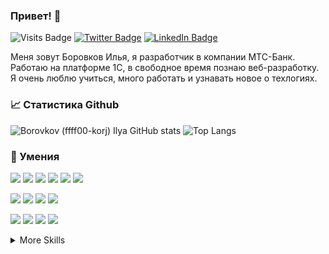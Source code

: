 ### Привет! 👋 

![Visits Badge](https://komarev.com/ghpvc/?username=ffff00-korj&label=Profile%20views&color=0e75b6&style=flat)
[![Twitter Badge](https://img.shields.io/badge/Twitter-Profile-informational?style=flat&logo=twitter&logoColor=white&color=1CA2F1)](https://twitter.com/CoRGXeS?t=lqCJZCjhWRRqe-61AZq9uw&s=35)
[![LinkedIn Badge](https://img.shields.io/badge/LinkedIn-Profile-informational?style=flat&logo=linkedin&logoColor=white&color=0D76A8)](https://www.linkedin.com/in/%D0%B8%D0%BB%D1%8C%D1%8F-%D0%B1%D0%BE%D1%80%D0%BE%D0%B2%D0%BA%D0%BE%D0%B2-3940b525b/)

Меня зовут Боровков Илья, я разработчик в компании МТС-Банк. Работаю на платформе 1С, в свободное время познаю веб-разработку. Я очень люблю учиться, много работать и узнавать новое о техлогиях.

### &#x1f4c8; Статистика Github

![Borovkov (ffff00-korj) Ilya GitHub stats](https://github-readme-stats.vercel.app/api?username=ffff00-korj&show_icons=true&theme=dark)
![Top Langs](https://github-readme-stats.vercel.app/api/top-langs/?username=ffff00-korj&hide_progress=true&theme=dark)

### 💼 Умения

![](https://img.shields.io/badge/Code-Python-informational?style=flat&logo=python&logoColor=white&color=4AB197)
![](https://img.shields.io/badge/Code-Django-informational?style=flat&logo=django&logoColor=white&color=4AB197)
![](https://img.shields.io/badge/Code-Django_Rest_Framework-informational?style=flat&logo=django&logoColor=white&color=4AB197)
![](https://img.shields.io/badge/Code-PostgreSQL-informational?style=flat&logo=postgresql&logoColor=white&color=4AB197)
![](https://img.shields.io/badge/Test-Pytest-informational?style=flat&logo=pytest&logoColor=white&color=4AB197)
![](https://img.shields.io/badge/Test-Unittest-informational?style=flat&logo=unicode&logoColor=white&color=4AB197)

![](https://img.shields.io/badge/Tools-Docker-informational?style=flat&logo=Docker&logoColor=white&color=4AB197)
![](https://img.shields.io/badge/Tools-NGINX-informational?style=flat&logo=nginx&logoColor=white&color=4AB197)
![](https://img.shields.io/badge/Tools-Ginicorn-informational?style=flat&logoColor=white&color=4AB197)
![](https://img.shields.io/badge/Tools-Poetry-informational?style=flat&logo=poetry&logoColor=white&color=4AB197)

![](https://img.shields.io/badge/Style-Flake8-informational?style=flat&logo=python&logoColor=white&color=4AB197)
![](https://img.shields.io/badge/Style-Mypy-informational?style=flat&logo=python&logoColor=white&color=4AB197)
![](https://img.shields.io/badge/Style-Black-informational?style=flat&logo=python&logoColor=white&color=4AB197)
![](https://img.shields.io/badge/Style-Isort-informational?style=flat&logo=python&logoColor=white&color=4AB197)

<details>
<summary>More Skills</summary>

<br>
  
![](https://img.shields.io/badge/Code-Microsoft_SQL-informational?style=flat&logo=microsoftsqlserver&logoColor=white&color=4AB197)
![](https://img.shields.io/badge/Code-HTML-informational?style=flat&logo=HTML5&logoColor=white&color=4AB197)
![](https://img.shields.io/badge/Style-CSS-informational?style=flat&logo=css3&logoColor=white&color=4AB197)
![](https://img.shields.io/badge/Code-JavaScript-informational?style=flat&logo=JavaScript&logoColor=white&color=4AB197)

![](https://img.shields.io/badge/Tools-SonarQube-informational?style=flat&logo=SonarQube&logoColor=white&color=4AB197)
![](https://img.shields.io/badge/Tools-GitHub-informational?style=flat&logo=GitHub&logoColor=white&color=4AB197)
![](https://img.shields.io/badge/Tools-GitLab-informational?style=flat&logo=GitLab&logoColor=white&color=4AB197)
![](https://img.shields.io/badge/Tools-Jira-informational?style=flat&logo=Jira-Software&logoColor=white&color=4AB197)

</details>
